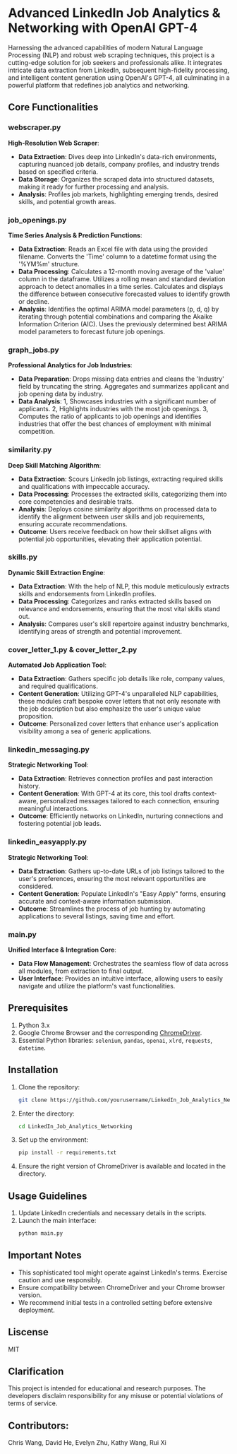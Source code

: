 # Advanced LinkedIn Job Analytics & Networking with OpenAI GPT-4

Harnessing the advanced capabilities of modern Natural Language Processing (NLP) and robust web scraping techniques, this project is a cutting-edge solution for job seekers and professionals alike. It integrates intricate data extraction from LinkedIn, subsequent high-fidelity processing, and intelligent content generation using OpenAI's GPT-4, all culminating in a powerful platform that redefines job analytics and networking.

## Core Functionalities

### webscraper.py
**High-Resolution Web Scraper**:
- **Data Extraction**: Dives deep into LinkedIn's data-rich environments, capturing nuanced job details, company profiles, and industry trends based on specified criteria.
- **Data Storage**: Organizes the scraped data into structured datasets, making it ready for further processing and analysis.
- **Analysis**: Profiles job markets, highlighting emerging trends, desired skills, and potential growth areas.

### job_openings.py
**Time Series Analysis & Prediction Functions**:
- **Data Extraction**: Reads an Excel file with data using the provided filename. Converts the 'Time' column to a datetime format using the '%YM%m' structure.
- **Data Processing**: Calculates a 12-month moving average of the 'value' column in the dataframe. Utilizes a rolling mean and standard deviation approach to detect anomalies in a time series. Calculates and displays the difference between consecutive forecasted values to identify growth or decline.
- **Analysis**: Identifies the optimal ARIMA model parameters (p, d, q) by iterating through potential combinations and comparing the Akaike Information Criterion (AIC). Uses the previously determined best ARIMA model parameters to forecast future job openings.

### graph_jobs.py
**Professional Analytics for Job Industries**:
- **Data Preparation**: Drops missing data entries and cleans the 'Industry' field by truncating the string. Aggregates and summarizes applicant and job opening data by industry.
- **Data Analysis**: 1, Showcases industries with a significant number of applicants. 2, Highlights industries with the most job openings. 3, Computes the ratio of applicants to job openings and identifies industries that offer the best chances of employment with minimal competition.

### similarity.py
**Deep Skill Matching Algorithm**:
- **Data Extraction**: Scours LinkedIn job listings, extracting required skills and qualifications with impeccable accuracy.
- **Data Processing**: Processes the extracted skills, categorizing them into core competencies and desirable traits.
- **Analysis**: Deploys cosine similarity algorithms on processed data to identify the alignment between user skills and job requirements, ensuring accurate recommendations.
- **Outcome**: Users receive feedback on how their skillset aligns with potential job opportunities, elevating their application potential.

### skills.py
**Dynamic Skill Extraction Engine**:
- **Data Extraction**: With the help of NLP, this module meticulously extracts skills and endorsements from LinkedIn profiles.
- **Data Processing**: Categorizes and ranks extracted skills based on relevance and endorsements, ensuring that the most vital skills stand out.
- **Analysis**: Compares user's skill repertoire against industry benchmarks, identifying areas of strength and potential improvement.

### cover_letter_1.py & cover_letter_2.py
**Automated Job Application Tool**:
- **Data Extraction**: Gathers specific job details like role, company values, and required qualifications.
- **Content Generation**: Utilizing GPT-4's unparalleled NLP capabilities, these modules craft bespoke cover letters that not only resonate with the job description but also emphasize the user's unique value proposition.
- **Outcome**: Personalized cover letters that enhance user's application visibility among a sea of generic applications.

### linkedin_messaging.py
**Strategic Networking Tool**:
- **Data Extraction**: Retrieves connection profiles and past interaction history.
- **Content Generation**: With GPT-4 at its core, this tool drafts context-aware, personalized messages tailored to each connection, ensuring meaningful interactions.
- **Outcome**: Efficiently networks on LinkedIn, nurturing connections and fostering potential job leads.

### linkedin_easyapply.py
**Strategic Networking Tool**:
- **Data Extraction**: Gathers up-to-date URLs of job listings tailored to the user's preferences, ensuring the most relevant opportunities are considered.
- **Content Generation**: Populate LinkedIn's "Easy Apply" forms, ensuring accurate and context-aware information submission.
- **Outcome**: Streamlines the process of job hunting by automating applications to several listings, saving time and effort.

### main.py
**Unified Interface & Integration Core**:
- **Data Flow Management**: Orchestrates the seamless flow of data across all modules, from extraction to final output.
- **User Interface**: Provides an intuitive interface, allowing users to easily navigate and utilize the platform's vast functionalities.

## Prerequisites

1. Python 3.x
2. Google Chrome Browser and the corresponding [ChromeDriver](https://sites.google.com/a/chromium.org/chromedriver/).
3. Essential Python libraries: `selenium`, `pandas`, `openai`, `xlrd`, `requests`, `datetime`.

## Installation

1. Clone the repository:
   ```bash
   git clone https://github.com/yourusername/LinkedIn_Job_Analytics_Networking.git
2. Enter the directory:
   ```bash
   cd LinkedIn_Job_Analytics_Networking
3. Set up the environment:
   ```bash
   pip install -r requirements.txt
4. Ensure the right version of ChromeDriver is available and located in the directory.

## Usage Guidelines

1. Update LinkedIn credentials and necessary details in the scripts.
2. Launch the main interface:
   ```bash
   python main.py

## Important Notes

- This sophisticated tool might operate against LinkedIn's terms. Exercise caution and use responsibly.
- Ensure compatibility between ChromeDriver and your Chrome browser version.
- We recommend initial tests in a controlled setting before extensive deployment.

## Liscense
MIT

## Clarification
This project is intended for educational and research purposes. The developers disclaim responsibility for any misuse or potential violations of terms of service.

## Contributors:
Chris Wang, David He, Evelyn Zhu, Kathy Wang, Rui Xi
